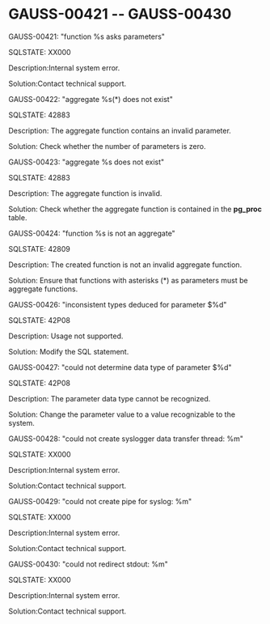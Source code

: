 # GAUSS-00421 -- GAUSS-00430<a name="EN-US_TOPIC_0302073117"></a>

GAUSS-00421: "function %s asks parameters"

SQLSTATE: XX000

Description:Internal system error.

Solution:Contact technical support.

GAUSS-00422: "aggregate %s\(\*\) does not exist"

SQLSTATE: 42883

Description: The aggregate function contains an invalid parameter.

Solution: Check whether the number of parameters is zero.

GAUSS-00423: "aggregate %s does not exist"

SQLSTATE: 42883

Description: The aggregate function is invalid.

Solution: Check whether the aggregate function is contained in the  **pg\_proc**  table.

GAUSS-00424: "function %s is not an aggregate"

SQLSTATE: 42809

Description: The created function is not an invalid aggregate function.

Solution: Ensure that functions with asterisks \(\*\) as parameters must be aggregate functions.

GAUSS-00426: "inconsistent types deduced for parameter $%d"

SQLSTATE: 42P08

Description: Usage not supported.

Solution: Modify the SQL statement.

GAUSS-00427: "could not determine data type of parameter $%d"

SQLSTATE: 42P08

Description: The parameter data type cannot be recognized.

Solution: Change the parameter value to a value recognizable to the system.

GAUSS-00428: "could not create syslogger data transfer thread: %m"

SQLSTATE: XX000

Description:Internal system error.

Solution:Contact technical support.

GAUSS-00429: "could not create pipe for syslog: %m"

SQLSTATE: XX000

Description:Internal system error.

Solution:Contact technical support.

GAUSS-00430: "could not redirect stdout: %m"

SQLSTATE: XX000

Description:Internal system error.

Solution:Contact technical support.

